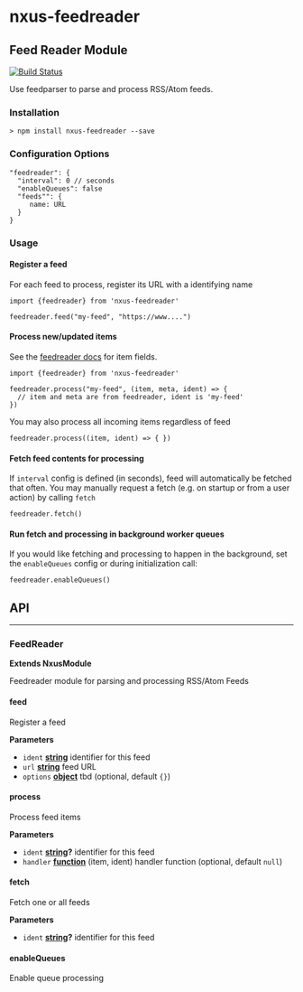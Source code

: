 # nxus-feedreader

<!-- Generated by documentation.js. Update this documentation by updating the source code. -->

### 

## Feed Reader Module

[![Build Status](https://travis-ci.org/nxus/feedreader.svg?branch=master)](https://travis-ci.org/nxus/feedreader)

Use feedparser to parse and process RSS/Atom feeds.

### Installation

    > npm install nxus-feedreader --save

### Configuration Options

    "feedreader": {
      "interval": 0 // seconds
      "enableQueues": false
      "feeds"": {
         name: URL
      }
    }

### Usage

#### Register a feed

For each feed to process, register its URL with a identifying name

    import {feedreader} from 'nxus-feedreader'

    feedreader.feed("my-feed", "https://www....")

#### Process new/updated items

See the [feedreader docs](https://github.com/danmactough/node-feedparser#list-of-article-properties) for item fields.

    import {feedreader} from 'nxus-feedreader'

    feedreader.process("my-feed", (item, meta, ident) => {
      // item and meta are from feedreader, ident is 'my-feed'   
    })

You may also process all incoming items regardless of feed

    feedreader.process((item, ident) => { })

#### Fetch feed contents for processing

If `interval` config is defined (in seconds), feed will automatically be fetched that often. You may manually
request a fetch (e.g. on startup or from a user action) by calling `fetch`

    feedreader.fetch()

#### Run fetch and processing in background worker queues

If you would like fetching and processing to happen in the background, set the `enableQueues` config or
during initialization call:

    feedreader.enableQueues()

## API

* * *

### FeedReader

**Extends NxusModule**

Feedreader module for parsing and processing RSS/Atom Feeds

#### feed

Register a feed

**Parameters**

-   `ident` **[string](https://developer.mozilla.org/docs/Web/JavaScript/Reference/Global_Objects/String)** identifier for this feed
-   `url` **[string](https://developer.mozilla.org/docs/Web/JavaScript/Reference/Global_Objects/String)** feed URL
-   `options` **[object](https://developer.mozilla.org/docs/Web/JavaScript/Reference/Global_Objects/Object)** tbd (optional, default `{}`)

#### process

Process feed items

**Parameters**

-   `ident` **[string](https://developer.mozilla.org/docs/Web/JavaScript/Reference/Global_Objects/String)?** identifier for this feed
-   `handler` **[function](https://developer.mozilla.org/docs/Web/JavaScript/Reference/Statements/function)** (item, ident) handler function (optional, default `null`)

#### fetch

Fetch one or all feeds

**Parameters**

-   `ident` **[string](https://developer.mozilla.org/docs/Web/JavaScript/Reference/Global_Objects/String)?** identifier for this feed

#### enableQueues

Enable queue processing
